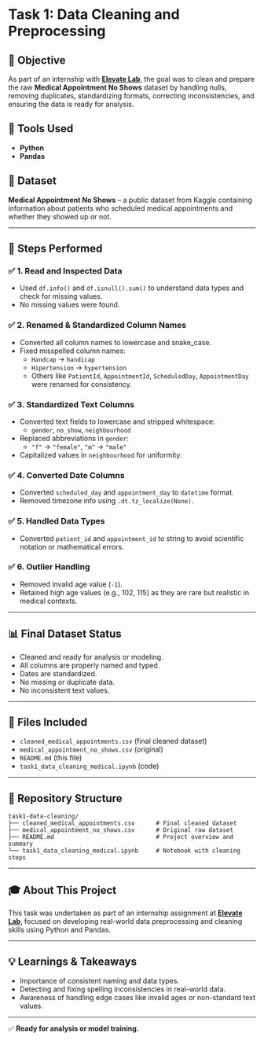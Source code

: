 # Task 1: Data Cleaning and Preprocessing

## 📌 Objective
As part of an internship with [**Elevate Lab**](https://www.linkedin.com/company/bebwwijwi/), the goal was to clean and prepare the raw **Medical Appointment No Shows** dataset by handling nulls, removing duplicates, standardizing formats, correcting inconsistencies, and ensuring the data is ready for analysis.

## 🧰 Tools Used
- **Python**
- **Pandas**

## 📁 Dataset
**Medical Appointment No Shows** – a public dataset from Kaggle containing information about patients who scheduled medical appointments and whether they showed up or not.

---

## 🔧 Steps Performed

### ✅ 1. **Read and Inspected Data**
- Used `df.info()` and `df.isnull().sum()` to understand data types and check for missing values.
- No missing values were found.

### ✅ 2. **Renamed & Standardized Column Names**
- Converted all column names to lowercase and snake_case.
- Fixed misspelled column names:
  - `Handcap` → `handicap`
  - `Hipertension` → `hypertension`
  - Others like `PatientId`, `AppointmentId`, `ScheduledDay`, `AppointmentDay` were renamed for consistency.

### ✅ 3. **Standardized Text Columns**
- Converted text fields to lowercase and stripped whitespace:
  - `gender`, `no_show`, `neighbourhood`
- Replaced abbreviations in `gender`:
  - `"f"` → `"female"`, `"m"` → `"male"`
- Capitalized values in `neighbourhood` for uniformity.

### ✅ 4. **Converted Date Columns**
- Converted `scheduled_day` and `appointment_day` to `datetime` format.
- Removed timezone info using `.dt.tz_localize(None)`.

### ✅ 5. **Handled Data Types**
- Converted `patient_id` and `appointment_id` to string to avoid scientific notation or mathematical errors.

### ✅ 6. **Outlier Handling**
- Removed invalid age value (`-1`).
- Retained high age values (e.g., 102, 115) as they are rare but realistic in medical contexts.

---

## 📊 Final Dataset Status
- Cleaned and ready for analysis or modeling.
- All columns are properly named and typed.
- Dates are standardized.
- No missing or duplicate data.
- No inconsistent text values.

---

## 📂 Files Included
- `cleaned_medical_appointments.csv` (final cleaned dataset)
- `medical_appointment_no_shows.csv` (original)
- `README.md` (this file)
- `task1_data_cleaning_medical.ipynb` (code)

---

## 📁 Repository Structure
```
task1-data-cleaning/
├── cleaned_medical_appointments.csv      # Final cleaned dataset
├── medical_appointment_no_shows.csv      # Original raw dataset
├── README.md                             # Project overview and summary
└── task1_data_cleaning_medical.ipynb     # Notebook with cleaning steps
```
---

## 🎓 About This Project
This task was undertaken as part of an internship assignment at [**Elevate Lab**](https://www.linkedin.com/company/bebwwijwi/), focused on developing real-world data preprocessing and cleaning skills using Python and Pandas.

---

## 💡 Learnings & Takeaways
- Importance of consistent naming and data types.
- Detecting and fixing spelling inconsistencies in real-world data.
- Awareness of handling edge cases like invalid ages or non-standard text values.

---

✅ **Ready for analysis or model training.**
